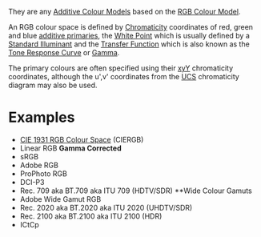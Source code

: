 They are any [Additive Colour Models](Additive%20Colour%20Models.md) based on the [RGB Colour Model](RGB%20Colour%20Model.md).

An RGB colour space is defined by [Chromaticity](Chromaticity.md) coordinates of red, green and blue [additive primaries](Primary%20Colours.md), the [White Point](White%20Point.md) which is usually defined by a [Standard Illuminant](Standard%20Illuminant.md) and the [Transfer Function](transfer%20function.md) which is also known as the [Tone Response Curve](Tone%20Response%20Curve.md) or [Gamma](Gamma%20Correction.md).

The primary colours are often specified using their [xyY](CIE%20xyY%20Colour%20Space.md) chromaticity coordinates, although the u',v' coordinates from the [UCS](CIE%201976%20Uniform%20Colour%20Spaces.md) chromaticity diagram may also be used.

# Examples
- [CIE 1931 RGB Colour Space](CIE%201931%20RGB%20Colour%20Space.md) (CIERGB)
- Linear RGB
**Gamma Corrected**
- sRGB
- Adobe RGB
- ProPhoto RGB
- DCI-P3
- Rec. 709 aka BT.709 aka ITU 709 (HDTV/SDR)
**Wide Colour Gamuts
- Adobe Wide Gamut RGB
- Rec. 2020 aka BT.2020 aka ITU 2020 (UHDTV/SDR)
- Rec. 2100 aka BT.2100 aka ITU 2100 (HDR)
- ICtCp